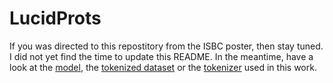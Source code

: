 # LucidProts
If you was directed to this repostitory from the ISBC poster, then stay tuned. I did not yet find the time to update this README. 
In the meantime, have a look at the [model](https://huggingface.co/adrianhenkel/lucid-prots-model), the [tokenized dataset](https://huggingface.co/datasets/adrianhenkel/lucidprots_full_data) or the [tokenizer](https://huggingface.co/adrianhenkel/lucid-prot-tokenizer) used in this work.
